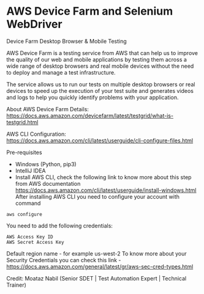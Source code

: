 # AWS Device Farm and Selenium WebDriver
Device Farm Desktop Browser &amp; Mobile Testing

AWS Device Farm is a testing service from AWS that can help us to improve the quality of our web and mobile applications by testing them across a wide range of desktop browsers and real mobile devices without the need to deploy and manage a test infrastructure. 

The service allows us to run our tests on multiple desktop browsers or real devices to speed up the execution of your test suite and generates videos and logs to help you quickly identify problems with your application.

About AWS Device Farm Details: https://docs.aws.amazon.com/devicefarm/latest/testgrid/what-is-testgrid.html

AWS CLI Configuration: https://docs.aws.amazon.com/cli/latest/userguide/cli-configure-files.html

Pre-requisites
- Windows (Python, pip3)
- IntelliJ IDEA
- Install AWS CLI, check the following link to know more about this step from AWS documentation https://docs.aws.amazon.com/cli/latest/userguide/install-windows.html
After installing AWS CLI you need to configure your account with command
```
aws configure
```
You need to add the following credentials:

```
AWS Access Key ID
AWS Secret Access Key
```
Default region name - for example us-west-2
To know more about your Security Credentials you can check this link - https://docs.aws.amazon.com/general/latest/gr/aws-sec-cred-types.html

Credit: Moataz Nabil (Senior SDET | Test Automation Expert | Technical Trainer)
